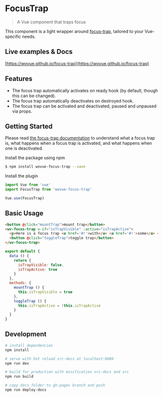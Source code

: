 # FocusTrap

> A Vue component that traps focus

This component is a light wrapper around [focus-trap](https://github.com/davidtheclark/focus-trap), tailored to your Vue-specific needs.

## Live examples & Docs

[https://wovue.github.io/focus-trap](https://wovue.github.io/focus-trap)

## Features

* The focus trap automatically activates on ready hook (by default, though this can be changed).
* The focus trap automatically deactivates on destroyed hook.
* The focus trap can be activated and deactivated, paused and unpaused via props.

## Getting Started

Please read [the focus-trap documentation](https://github.com/davidtheclark/focus-trap#focus-trap) to understand what a focus trap is, what happens when a focus trap is activated, and what happens when one is deactivated.

Install the package using npm

```sh
$ npm install wovue-focus-trap --save
```

Install the plugin

```js
import Vue from 'vue'
import FocusTrap from 'wovue-focus-trap'

Vue.use(FocusTrap)
```

## Basic Usage

```html
<button @click="mountTrap">mount trap</button>
<wv-focus-trap v-if="isTrapVisible" :active="isTrapActive">
  <p>Here is a focus trap <a href='#!'>with</a> <a href='#!'>some</a> <a href='#!'>focusable</a> parts.</p>
  <button @click="toggleTrap">toggle trap</button>
</wv-focus-trap>
```

```js
export default {
  data () {
    return {
      isTrapVisible: false,
      isTrapActive: true
    }
  },
  methods: {
    mountTrap () {
      this.isTrapVisible = true
    },
    toggleTrap () {
      this.isTrapActive = !this.isTrapActive
    }
  }
}
```

## Development

``` bash
# install dependencies
npm install

# serve with hot reload src-docs at localhost:8080
npm run dev

# build for production with minification src-docs and src
npm run build

# copy docs folder to gh-pages branch and push
npm run deploy-docs
```
